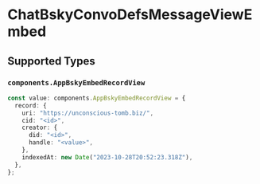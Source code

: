 # ChatBskyConvoDefsMessageViewEmbed


## Supported Types

### `components.AppBskyEmbedRecordView`

```typescript
const value: components.AppBskyEmbedRecordView = {
  record: {
    uri: "https://unconscious-tomb.biz/",
    cid: "<id>",
    creator: {
      did: "<id>",
      handle: "<value>",
    },
    indexedAt: new Date("2023-10-28T20:52:23.318Z"),
  },
};
```

